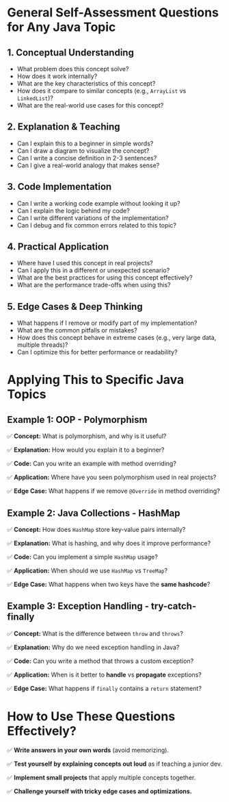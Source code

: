# General Self-Assessment Questions for Any Java Topic

## 1. Conceptual Understanding

- What problem does this concept solve?
- How does it work internally?
- What are the key characteristics of this concept?
- How does it compare to similar concepts (e.g., `ArrayList` vs `LinkedList`)?
- What are the real-world use cases for this concept?

## 2. Explanation & Teaching

- Can I explain this to a beginner in simple words?
- Can I draw a diagram to visualize the concept?
- Can I write a concise definition in 2-3 sentences?
- Can I give a real-world analogy that makes sense?

## 3. Code Implementation

- Can I write a working code example without looking it up?
- Can I explain the logic behind my code?
- Can I write different variations of the implementation?
- Can I debug and fix common errors related to this topic?

## 4. Practical Application

- Where have I used this concept in real projects?
- Can I apply this in a different or unexpected scenario?
- What are the best practices for using this concept effectively?
- What are the performance trade-offs when using this?

## 5. Edge Cases & Deep Thinking

- What happens if I remove or modify part of my implementation?
- What are the common pitfalls or mistakes?
- How does this concept behave in extreme cases (e.g., very large data, multiple threads)?
- Can I optimize this for better performance or readability?

# Applying This to Specific Java Topics

## Example 1: OOP - Polymorphism

✅ **Concept:** What is polymorphism, and why is it useful?

✅ **Explanation:** How would you explain it to a beginner?

✅ **Code:** Can you write an example with method overriding?

✅ **Application:** Where have you seen polymorphism used in real projects?

✅ **Edge Case:** What happens if we remove `@Override` in method overriding?

## Example 2: Java Collections - HashMap

✅ **Concept:** How does `HashMap` store key-value pairs internally?

✅ **Explanation:** What is hashing, and why does it improve performance?

✅ **Code:** Can you implement a simple `HashMap` usage?

✅ **Application:** When should we use `HashMap` vs `TreeMap`?

✅ **Edge Case:** What happens when two keys have the **same hashcode**?

## Example 3: Exception Handling - try-catch-finally

✅ **Concept:** What is the difference between `throw` and `throws`?

✅ **Explanation:** Why do we need exception handling in Java?

✅ **Code:** Can you write a method that throws a custom exception?

✅ **Application:** When is it better to **handle** vs **propagate** exceptions?

✅ **Edge Case:** What happens if `finally` contains a `return` statement?

# How to Use These Questions Effectively?

✅ **Write answers in your own words** (avoid memorizing).

✅ **Test yourself by explaining concepts out loud** as if teaching a junior dev.

✅ **Implement small projects** that apply multiple concepts together.

✅ **Challenge yourself with tricky edge cases and optimizations.**
